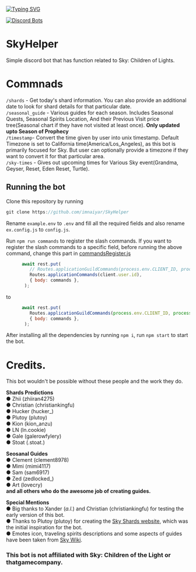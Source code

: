 [![Typing SVG](https://readme-typing-svg.herokuapp.com?font=Fira+Code&pause=1000&width=435&lines=SkyHelper;A+discord+bot+for+Sky%3A+Children+of+the+Light)](https://top.gg/bot/1121541967730450574)


[![Discord Bots](https://top.gg/api/widget/1121541967730450574.svg)](https://top.gg/bot/1121541967730450574)

# SkyHelper
Simple discord bot that has function related to Sky: Children of Lights.
# Commnads
`/shards` - Get today's shard information. You can also provide an additional date to look for shard details for that particular date.  
  `/seasonal_guide` - Various guides for each season. Includes Seasonal Quests, Seasonal Spirits Location, And their Previous Visit price tree(Seasonal chart if they have not visited at least once). **Only updated upto Season of Prophecy**  
  `/timestamp`- Convert the time given by user into unix timestamp. Default Timezone is set to California time(America/Los_Angeles), as this bot is primarily focused for Sky. But user can optionally provide a timezone if they want to convert it for that particular area.  
  `/sky-times` - Gives out upcoming times for Various Sky event(Grandma, Geyser, Reset, Eden Reset, Turtle).

## Running the bot
Clone this repository by running
```js
git clone https://github.com/imnaiyar/SkyHelper
```

Rename `example.env` to `.env` and fill all the required fields and also rename `ex.config.js` to `config.js`.

Run ```npm run commands``` to register the slash commands.
If you want to register the slash commands to a specific field, before running the above command, change this part in [commandsRegister.js](https://github.com/imnaiyar/SkyHelper/blob/main/src/commandsRegister.js)
```js
      await rest.put( 
         // Routes.applicationGuildCommands(process.env.CLIENT_ID, process.env.GUILD_ID), // If you want the commands to be guild specific 
         Routes.applicationCommands(client.user.id),  
         { body: commands }, 
       );
```
to 
```js
      await rest.put( 
         Routes.applicationGuildCommands(process.env.CLIENT_ID, process.env.GUILD_ID),
         { body: commands }, 
       );
```

After installing all the dependencies by running ```npm i```, run ```npm start``` to start the bot.

# Credits.
This bot wouldn't be possible without these people and the work they do.    
  
**__Shards Predictions__**  
● Zhii (zhiiran4275)  
● Christian (christiankingfu)  
● Hucker (hucker_)  
● Plutoy (plutoy)  
● Kion (kion_anzu)  
● LN (ln.cookie)  
● Gale (galerowfylery)  
● Stoat (.stoat.)  
  
**__Seosanal Guides__**  
● Clement (clement8978)  
● Mimi (mimi4117)  
● Sam (sam6917)  
● Zed (zedlocked_)  
● Art (lovecry)  
**and all others who do the awesome job of creating guides.**  
  
**__Special Mentions__**  
● Big thanks to Xander (_a.l._) and Christian (christiankingfu) for testing the early version of this bot.  
● Thanks to Plutoy (plutoy) for creating the [Sky Shards website](https://sky-shards.pages.dev/), which was the initial inspiration for the bot.  
● Emotes icon, traveling spirits descriptions and some aspects of guides have been taken from [Sky Wiki](https://sky-children-of-the-light.fandom.com/wiki/Sky:_Children_of_the_Light_Wiki).

### This bot is not affiliated with Sky: Children of the Light or thatgamecompany.
